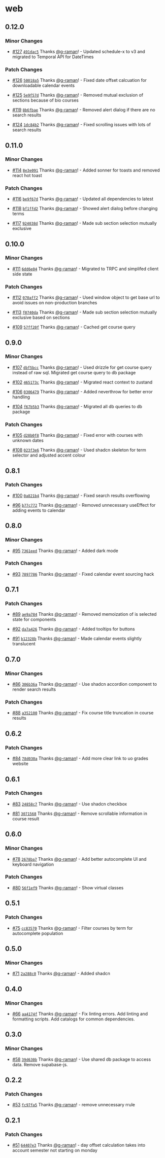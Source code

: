 # web

## 0.12.0

### Minor Changes

- [#127](https://github.com/g-raman/uenroll/pull/127) [`491dac5`](https://github.com/g-raman/uenroll/commit/491dac53a60ffbbf267313db543a7f606e960779) Thanks [@g-raman](https://github.com/g-raman)! - Updated schedule-x to v3 and migrated to Temporal API for DateTimes

### Patch Changes

- [#126](https://github.com/g-raman/uenroll/pull/126) [`50018a5`](https://github.com/g-raman/uenroll/commit/50018a56d33030a117aaf8511002bc4f730a68ee) Thanks [@g-raman](https://github.com/g-raman)! - Fixed date offset calcuation for downloadable calendar events

- [#125](https://github.com/g-raman/uenroll/pull/125) [`5e9f57d`](https://github.com/g-raman/uenroll/commit/5e9f57d9b47cc64a2001fd0d3a34ae7ac921d214) Thanks [@g-raman](https://github.com/g-raman)! - Removed mutual exclusion of sections because of bio courses

- [#119](https://github.com/g-raman/uenroll/pull/119) [`8b6fbae`](https://github.com/g-raman/uenroll/commit/8b6fbae2c473732a67949d26c0f08d39c13e9e66) Thanks [@g-raman](https://github.com/g-raman)! - Removed alert dialog if there are no search results

- [#124](https://github.com/g-raman/uenroll/pull/124) [`1dc84b2`](https://github.com/g-raman/uenroll/commit/1dc84b26c702ce340ec9138ff5e377edf6d583bf) Thanks [@g-raman](https://github.com/g-raman)! - Fixed scrolling issues with lots of search results

## 0.11.0

### Minor Changes

- [#114](https://github.com/g-raman/uenroll/pull/114) [`8e3e091`](https://github.com/g-raman/uenroll/commit/8e3e091ffb1e70a0717565017133f6839b57dae3) Thanks [@g-raman](https://github.com/g-raman)! - Added sonner for toasts and removed react hot toast

### Patch Changes

- [#116](https://github.com/g-raman/uenroll/pull/116) [`be9f67d`](https://github.com/g-raman/uenroll/commit/be9f67d8a56548661606a43ef07b10610e9aef54) Thanks [@g-raman](https://github.com/g-raman)! - Updated all dependencies to latest

- [#118](https://github.com/g-raman/uenroll/pull/118) [`bf1ffd2`](https://github.com/g-raman/uenroll/commit/bf1ffd20172a5d0738ab0e694e24775c9f6ee67b) Thanks [@g-raman](https://github.com/g-raman)! - Showed alert dialog before changing terms

- [#117](https://github.com/g-raman/uenroll/pull/117) [`924038d`](https://github.com/g-raman/uenroll/commit/924038d684562786a25baaa0f484781b7aaac54d) Thanks [@g-raman](https://github.com/g-raman)! - Made sub section selection mutually exclusive

## 0.10.0

### Minor Changes

- [#111](https://github.com/g-raman/uenroll/pull/111) [`6dd6e04`](https://github.com/g-raman/uenroll/commit/6dd6e04cc350021bbb06b60df6bbc2088eccacb0) Thanks [@g-raman](https://github.com/g-raman)! - Migrated to TRPC and simplifed client side state

### Patch Changes

- [#112](https://github.com/g-raman/uenroll/pull/112) [`070aff2`](https://github.com/g-raman/uenroll/commit/070aff2dd657a6db555fed9e0ebc07652b5c0f81) Thanks [@g-raman](https://github.com/g-raman)! - Used window object to get base url to avoid issues on non-production branches

- [#113](https://github.com/g-raman/uenroll/pull/113) [`f0740da`](https://github.com/g-raman/uenroll/commit/f0740da837a81588362e6e118f54ecdc32ec4726) Thanks [@g-raman](https://github.com/g-raman)! - Made sub section selection mutually exclusive based on sections

- [#109](https://github.com/g-raman/uenroll/pull/109) [`57ff20f`](https://github.com/g-raman/uenroll/commit/57ff20ff90eb73771941aaa7158fff07cb5506dd) Thanks [@g-raman](https://github.com/g-raman)! - Cached get course query

## 0.9.0

### Minor Changes

- [#107](https://github.com/g-raman/uenroll/pull/107) [`dbf5bcc`](https://github.com/g-raman/uenroll/commit/dbf5bccb615212c76c4ce09713c18c792d6dbfe6) Thanks [@g-raman](https://github.com/g-raman)! - Used drizzle for get course query instead of raw sql. Migrated get course query to db package

- [#102](https://github.com/g-raman/uenroll/pull/102) [`465173c`](https://github.com/g-raman/uenroll/commit/465173c731d39bb32b6c6a8a2940971003803ca8) Thanks [@g-raman](https://github.com/g-raman)! - Migrated react context to zustand

- [#106](https://github.com/g-raman/uenroll/pull/106) [`0306479`](https://github.com/g-raman/uenroll/commit/03064794f717c007f20d39291968c157174d4020) Thanks [@g-raman](https://github.com/g-raman)! - Added neverthrow for better error handling

- [#104](https://github.com/g-raman/uenroll/pull/104) [`f67b5b3`](https://github.com/g-raman/uenroll/commit/f67b5b346b87670b189cf9151b1531538b59e534) Thanks [@g-raman](https://github.com/g-raman)! - Migrated all db queries to db package

### Patch Changes

- [#105](https://github.com/g-raman/uenroll/pull/105) [`d28b0f8`](https://github.com/g-raman/uenroll/commit/d28b0f8ddfb75d70cf82b311201f8f01095c13ee) Thanks [@g-raman](https://github.com/g-raman)! - Fixed error with courses with unknown dates

- [#108](https://github.com/g-raman/uenroll/pull/108) [`023f3e6`](https://github.com/g-raman/uenroll/commit/023f3e639543f460af67434d69575341e2bdc04d) Thanks [@g-raman](https://github.com/g-raman)! - Used shadcn skeleton for term selector and adjusted accent colour

## 0.8.1

### Patch Changes

- [#100](https://github.com/g-raman/uenroll/pull/100) [`0a821b4`](https://github.com/g-raman/uenroll/commit/0a821b4efe4050ee72b4aff3c332f5132a5c9d3d) Thanks [@g-raman](https://github.com/g-raman)! - Fixed search results overflowing

- [#96](https://github.com/g-raman/uenroll/pull/96) [`b77c772`](https://github.com/g-raman/uenroll/commit/b77c7722d4a7e5d99a549114d832180a3f19a67f) Thanks [@g-raman](https://github.com/g-raman)! - Removed unnecessary useEffect for adding events to calendar

## 0.8.0

### Minor Changes

- [#95](https://github.com/g-raman/uenroll/pull/95) [`7361eed`](https://github.com/g-raman/uenroll/commit/7361eed9636c8877f7c5d0d88ec5d92e114b56ae) Thanks [@g-raman](https://github.com/g-raman)! - Added dark mode

### Patch Changes

- [#93](https://github.com/g-raman/uenroll/pull/93) [`7897786`](https://github.com/g-raman/uenroll/commit/7897786f447c6657514c8be31d0597bfd77a6850) Thanks [@g-raman](https://github.com/g-raman)! - Fixed calendar event sourcing hack

## 0.7.1

### Patch Changes

- [#89](https://github.com/g-raman/uenroll/pull/89) [`ae9a784`](https://github.com/g-raman/uenroll/commit/ae9a78425425f264daab44611eda92f8ad6ed3f7) Thanks [@g-raman](https://github.com/g-raman)! - Removed memoization of is selected state for components

- [#92](https://github.com/g-raman/uenroll/pull/92) [`da7a426`](https://github.com/g-raman/uenroll/commit/da7a426e3a454d69908db8ffe27fafbfcfb29fb5) Thanks [@g-raman](https://github.com/g-raman)! - Added tooltips for buttons

- [#91](https://github.com/g-raman/uenroll/pull/91) [`b12328b`](https://github.com/g-raman/uenroll/commit/b12328bdde2760db738df15650d20520b840f362) Thanks [@g-raman](https://github.com/g-raman)! - Made calendar events slightly translucent

## 0.7.0

### Minor Changes

- [#86](https://github.com/g-raman/uenroll/pull/86) [`306b36a`](https://github.com/g-raman/uenroll/commit/306b36adecfb97cf252bff4f2e484db41dfa4dde) Thanks [@g-raman](https://github.com/g-raman)! - Use shadcn accordion component to render search results

### Patch Changes

- [#88](https://github.com/g-raman/uenroll/pull/88) [`a352100`](https://github.com/g-raman/uenroll/commit/a352100295c5ef5dac975b72bf6c8b4759591d66) Thanks [@g-raman](https://github.com/g-raman)! - Fix course title truncation in course results

## 0.6.2

### Patch Changes

- [#84](https://github.com/g-raman/uenroll/pull/84) [`78d030a`](https://github.com/g-raman/uenroll/commit/78d030a1497c44d9642584c0fdd5badfb05a997f) Thanks [@g-raman](https://github.com/g-raman)! - Add more clear link to uo grades website

## 0.6.1

### Patch Changes

- [#83](https://github.com/g-raman/uenroll/pull/83) [`24858c7`](https://github.com/g-raman/uenroll/commit/24858c7f4f42f7dfddf5bf6c04542dffa3604999) Thanks [@g-raman](https://github.com/g-raman)! - Use shadcn checkbox

- [#81](https://github.com/g-raman/uenroll/pull/81) [`3071568`](https://github.com/g-raman/uenroll/commit/307156854674abb842fa04c58f25fff99b2491e7) Thanks [@g-raman](https://github.com/g-raman)! - Remove scrollable information in course result

## 0.6.0

### Minor Changes

- [#78](https://github.com/g-raman/uenroll/pull/78) [`2678ba7`](https://github.com/g-raman/uenroll/commit/2678ba7d2c018ebbb0196baeec8ef3e784daa9d9) Thanks [@g-raman](https://github.com/g-raman)! - Add better autocomplete UI and keyboard navigation

### Patch Changes

- [#80](https://github.com/g-raman/uenroll/pull/80) [`56f1ef9`](https://github.com/g-raman/uenroll/commit/56f1ef9843a5e55484b39fddb7b81651eec76759) Thanks [@g-raman](https://github.com/g-raman)! - Show virtual classes

## 0.5.1

### Patch Changes

- [#75](https://github.com/g-raman/uenroll/pull/75) [`cc83570`](https://github.com/g-raman/uenroll/commit/cc83570636d131e45b4466871f67a3b924a60ba7) Thanks [@g-raman](https://github.com/g-raman)! - Filter courses by term for autocomplete population

## 0.5.0

### Minor Changes

- [#71](https://github.com/g-raman/uenroll/pull/71) [`2a288c0`](https://github.com/g-raman/uenroll/commit/2a288c042dc2e8b22fdbafa2014c8c37ea9ce10f) Thanks [@g-raman](https://github.com/g-raman)! - Added shadcn

## 0.4.0

### Minor Changes

- [#66](https://github.com/g-raman/uenroll/pull/66) [`aa4174f`](https://github.com/g-raman/uenroll/commit/aa4174f6f8c7a6d03d61ef2fbba9c62be869e289) Thanks [@g-raman](https://github.com/g-raman)! - Fix linting errors. Add linting and formatting scripts. Add catalogs for common dependencies.

## 0.3.0

### Minor Changes

- [#58](https://github.com/g-raman/uenroll/pull/58) [`39d630b`](https://github.com/g-raman/uenroll/commit/39d630b002bf5bf1e11b7e32f81468efa72a6b63) Thanks [@g-raman](https://github.com/g-raman)! - Use shared db package to access data. Remove supabase-js.

## 0.2.2

### Patch Changes

- [#53](https://github.com/g-raman/uenroll/pull/53) [`fc97fa5`](https://github.com/g-raman/uenroll/commit/fc97fa5457afee2ff3dea00beab6ddfc3dc4a12e) Thanks [@g-raman](https://github.com/g-raman)! - remove unnecessary rrule

## 0.2.1

### Patch Changes

- [#51](https://github.com/g-raman/uenroll/pull/51) [`64407e3`](https://github.com/g-raman/uenroll/commit/64407e3b2ae8096533103757ecb6051e202f17d0) Thanks [@g-raman](https://github.com/g-raman)! - day offset calculation takes into account semester not starting on monday
